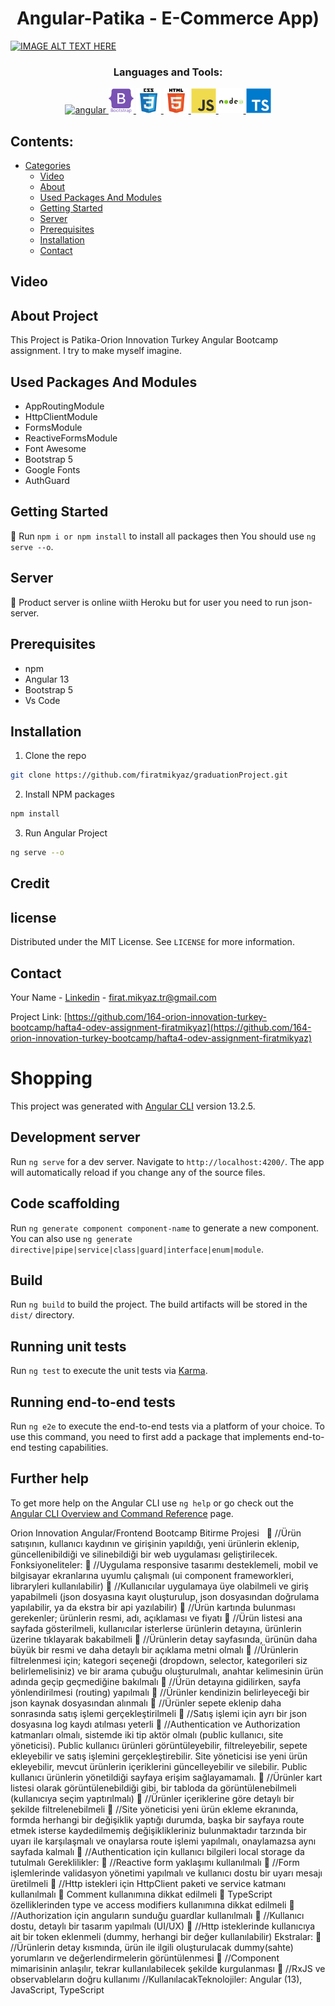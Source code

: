 <h1 align="center">Angular-Patika - E-Commerce App)</h1>


[![IMAGE ALT TEXT HERE](./src/assets/images/screen%20ecommerce.png)](https://youtu.be/ulp5wfSO-sw)

<h3 align="center">Languages and Tools:</h3>
<p align="center"> <a href="https://angular.io" target="_blank" rel="noreferrer"> <img src="https://angular.io/assets/images/logos/angular/angular.svg" alt="angular" width="40" height="40"/> </a> <a href="https://getbootstrap.com" target="_blank" rel="noreferrer"> <img src="https://raw.githubusercontent.com/devicons/devicon/master/icons/bootstrap/bootstrap-plain-wordmark.svg" alt="bootstrap" width="40" height="40"/> </a> <a href="https://www.w3schools.com/css/" target="_blank" rel="noreferrer"> <img src="https://raw.githubusercontent.com/devicons/devicon/master/icons/css3/css3-original-wordmark.svg" alt="css3" width="40" height="40"/> </a> <a href="https://www.w3.org/html/" target="_blank" rel="noreferrer"> <img src="https://raw.githubusercontent.com/devicons/devicon/master/icons/html5/html5-original-wordmark.svg" alt="html5" width="40" height="40"/> </a> <a href="https://developer.mozilla.org/en-US/docs/Web/JavaScript" target="_blank" rel="noreferrer"> <img src="https://raw.githubusercontent.com/devicons/devicon/master/icons/javascript/javascript-original.svg" alt="javascript" width="40" height="40"/> </a> <a href="https://nodejs.org" target="_blank" rel="noreferrer"> <img src="https://raw.githubusercontent.com/devicons/devicon/master/icons/nodejs/nodejs-original-wordmark.svg" alt="nodejs" width="40" height="40"/> </a> <a href="https://www.typescriptlang.org/" target="_blank" rel="noreferrer"> <img src="https://raw.githubusercontent.com/devicons/devicon/master/icons/typescript/typescript-original.svg" alt="typescript" width="40" height="40"/> </a>



## Contents:
 - [Categories](#categories)
      - [Video](#video)
      - [About](#about-project)
      - [Used Packages And Modules](#used-packages-and-modules)
      - [Getting Started](#getting-started)
      - [Server](#server)
      - [Prerequisites](#prerequisites)
      - [Installation](#installation)
      - [Contact](#contact)

## Video



## About Project
 This Project is Patika-Orion Innovation Turkey Angular Bootcamp assignment. I try to make myself imagine.

## Used Packages And Modules

- AppRoutingModule
- HttpClientModule
- FormsModule
- ReactiveFormsModule
- Font Awesome
- Bootstrap 5
- Google Fonts
- AuthGuard

## Getting Started

:rocket: Run `npm i or npm install` to install all packages then You should use `ng serve --o`.

## Server

 :electric_plug: Product server is online wiith Heroku but for user you need to run json-server.

## Prerequisites

- npm
- Angular 13
- Bootstrap 5
- Vs Code

## Installation
1. Clone the repo
```sh
git clone https://github.com/firatmikyaz/graduationProject.git
```
2. Install NPM packages
```sh
npm install
```
3. Run Angular Project
```sh
ng serve --o
```
## Credit


## license

Distributed under the MIT License. See `LICENSE` for more information.

## Contact

Your Name - [Linkedin](https://tr.linkedin.com/in/firatmikyaz) - firat.mikyaz.tr@gmail.com

Project Link: [https://github.com/164-orion-innovation-turkey-bootcamp/hafta4-odev-assignment-firatmikyaz](https://github.com/164-orion-innovation-turkey-bootcamp/hafta4-odev-assignment-firatmikyaz)


# Shopping

This project was generated with [Angular CLI](https://github.com/angular/angular-cli) version 13.2.5.

## Development server

Run `ng serve` for a dev server. Navigate to `http://localhost:4200/`. The app will automatically reload if you change any of the source files.

## Code scaffolding

Run `ng generate component component-name` to generate a new component. You can also use `ng generate directive|pipe|service|class|guard|interface|enum|module`.

## Build

Run `ng build` to build the project. The build artifacts will be stored in the `dist/` directory.

## Running unit tests

Run `ng test` to execute the unit tests via [Karma](https://karma-runner.github.io).

## Running end-to-end tests

Run `ng e2e` to execute the end-to-end tests via a platform of your choice. To use this command, you need to first add a package that implements end-to-end testing capabilities.

## Further help

To get more help on the Angular CLI use `ng help` or go check out the [Angular CLI Overview and Command Reference](https://angular.io/cli) page.

Orion Innovation Angular/Frontend Bootcamp Bitirme Projesi
 
 //Ürün satışının, kullanıcı kaydının ve girişinin yapıldığı, yeni ürünlerin eklenip,
güncellenibildiği ve silinebildiği bir web uygulaması geliştirilecek.
Fonksiyoneliteler:
 //Uygulama responsive tasarımı desteklemeli, mobil ve bilgisayar ekranlarına uyumlu
çalışmalı (ui component frameworkleri, libraryleri kullanılabilir)
 //Kullanıcılar uygulamaya üye olabilmeli ve giriş yapabilmeli (json dosyasına kayıt
oluşturulup, json dosyasından doğrulama yapılabilir, ya da ekstra bir api yazılabilir)
 //Ürün kartında bulunması gerekenler; ürünlerin resmi, adı, açıklaması ve fiyatı
 //Ürün listesi ana sayfada gösterilmeli, kullanıcılar isterlerse ürünlerin detayına,
ürünlerin üzerine tıklayarak bakabilmeli
 //Ürünlerin detay sayfasında, ürünün daha büyük bir resmi ve daha detaylı bir açıklama
metni olmalı
 //Ürünlerin filtrelenmesi için; kategori seçeneği (dropdown, selector, kategorileri siz
belirlemelisiniz) ve bir arama çubuğu oluşturulmalı, anahtar kelimesinin ürün adında
geçip geçmediğine bakılmalı
 //Ürün detayına gidilirken, sayfa yönlendirilmesi (routing) yapılmalı
 //Ürünler kendinizin belirleyeceği bir json kaynak dosyasından alınmalı
 //Ürünler sepete eklenip daha sonrasında satış işlemi gerçekleştirilmeli
 //Satış işlemi için ayrı bir json dosyasına log kaydı atılması yeterli
 //Authentication ve Authorization katmanları olmalı, sistemde iki tip aktör olmalı (public
kullanıcı, site yöneticisi). Public kullanıcı ürünleri görüntüleyebilir, filtreleyebilir, sepete
ekleyebilir ve satış işlemini gerçekleştirebilir. Site yöneticisi ise yeni ürün ekleyebilir,
mevcut ürünlerin içeriklerini güncelleyebilir ve silebilir. Public kullanıcı ürünlerin
yönetildiği sayfaya erişim sağlayamamalı.
 //Ürünler kart listesi olarak görüntülenebildiği gibi, bir tabloda da görüntülenebilmeli
(kullanıcıya seçim yaptırılmalı)
 //Ürünler içeriklerine göre detaylı bir şekilde filtrelenebilmeli
 //Site yöneticisi yeni ürün ekleme ekranında, formda herhangi bir değişiklik yaptığı
durumda, başka bir sayfaya route etmek isterse kaydedilmemiş değişiklikleriniz
bulunmaktadır tarzında bir uyarı ile karşılaşmalı ve onaylarsa route işlemi yapılmalı,
onaylamazsa aynı sayfada kalmalı
 //Authentication için kullanıcı bilgileri local storage da tutulmalı
Gereklilikler:
 //Reactive form yaklaşımı kullanılmalı
 //Form işlemlerinde validasyon yönetimi yapılmalı ve kullanıcı dostu bir uyarı mesajı
üretilmeli
 //Http istekleri için HttpClient paketi ve service katmanı kullanılmalı
 Comment kullanımına dikkat edilmeli
 TypeScript özelliklerinden type ve access modifiers kullanımına dikkat edilmeli
 //Authorization için anguların sunduğu guardlar kullanılmalı
 //Kullanıcı dostu, detaylı bir tasarım yapılmalı (UI/UX)
 //Http isteklerinde kullanıcıya ait bir token eklenmeli (dummy, herhangi bir değer
kullanılabilir)
Ekstralar:
 //Ürünlerin detay kısmında, ürün ile ilgili oluşturulacak dummy(sahte) yorumların ve
değerlendirmelerin görüntülenmesi
 //Component mimarisinin anlaşılır, tekrar kullanılabilecek şekilde kurgulanması
 //RxJS ve observableların doğru kullanımı
//KullanılacakTeknolojiler: Angular (13), JavaScript, TypeScript
